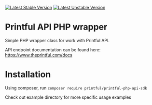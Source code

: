 [![Latest Stable Version](https://poser.pugx.org/printful/php-api-sdk/v/stable.svg)](https://packagist.org/packages/printful/php-api-sdk)
[![Latest Unstable Version](https://poser.pugx.org/printful/php-api-sdk/v/unstable.svg)](https://packagist.org/packages/printful/php-api-sdk)

# Printful API PHP wrapper

Simple PHP wrapper class for work with Printful API.

API endpoint documentation can be found here: https://www.theprintful.com/docs

# Installation

Using composer, run `composer require printful/printful-php-api-sdk`

Check out example directory for more specific usage examples
